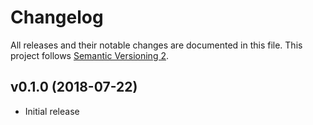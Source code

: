 # Changelog

All releases and their notable changes are documented in this file. This project follows [Semantic Versioning 2](https://semver.org).

## v0.1.0 (2018-07-22)

- Initial release
